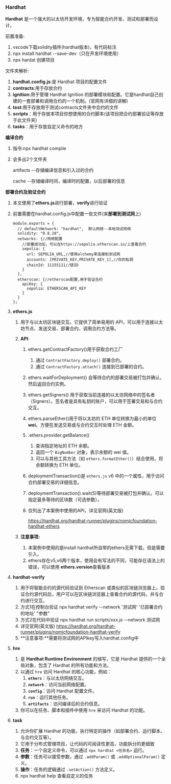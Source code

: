 ### Hardhat

**Hardhat** 是一个强大的以太坊开发环境，专为智能合约开发、测试和部署而设计。

前置准备:

1. vscode下载solidity插件(hardhat版本)，有代码标注
2. npx install hardhat --save-dev（只在开发环境使用）
3. npx hardat 创建项目

文件夹解析:

1. **hardhat.config.js**:是 Hardhat 项目的配置文件
2. **contracts**:用于存放合约
3. **ignition**:用于管理 Hardhat Ignition 的部署模块和配置。它是hardhat自己创建的一套部署和调用合约的一个机制。(官网有详细的讲解)
4. **test**:用于存放用于测试contracts文件夹中合约的文件
5. **scripts**：用于存放本项目你想使用的合约脚本(该项目把合约部署验证等存放于此文件夹)
6. **tasks**：用于存放自定义命令的地方

**编译合约**

1. 指令:npx hardhat compile  

2. 会多出2个文件夹

     artifacts --存储编译信息和引入过的合约

     cache --存储编译时间，编译时的配置，以后部署的信息

**部署合约及验证合约**

1. 本文使用了**ethers.js**进行部署，**verify**进行验证

2. 前置需要在hardhat.config.js中配置一些文件(来**部署到测试网**上)

   ```
   module.exports = {
     // defaultNetwork: "hardhat",  默认网络--本地测试网络
     solidity: "0.8.28",
     networks: {//网络配置
       //部署成功后，可以在https://sepolia.etherscan.io/上查看合约
       sepolia: {
         url: SEPOLIA_URL,//使用alchemy来连接到测试网
         accounts: [PRIVATE_KEY,PRIVATE_KEY_1],//你的私钥
         chainId: 11155111//链ID
       }
     },
     etherscan: {//etherscan配置,用于验证合约
       apiKey: {
         sepolia: ETHERSCAN_API_KEY
       }
     }
   };
   ```

   

3. **ethers.js**

   1. 用于与以太坊区块链交互。它提供了简单易用的 API，可以用于连接以太坊节点、发送交易、部署合约、调用合约方法等。

   2. **API**:

      1. ethers.getContractFactory()用于获取合约工厂

         1. 通过 `ContractFactory.deploy()` 部署合约。
         2. 通过 `ContractFactory.attach()` 连接到已部署的合约。

      2. ethers.waitForDeployment() 会等待合约的部署交易被打包并确认，然后返回合约实例。

      3. ethers.getSigners() 用于获取当前连接的以太坊网络中的签名者（Signers）。签名者是具有私钥的账户，可以用于签署交易和与合约交互。

      4. ethers.parseEther()用于将以太坊的 ETH 单位转换为最小的单位 **wei**。方便在发送交易或与合约交互时处理 ETH 金额。

      5. .ethers.provider.getBalance()

         1. 查询指定地址的 ETH 余额。
         2. 返回一个 `BigNumber` 对象，表示余额的 wei 值。
         3. 可以与其他工具方法（如 `ethers.formatEther()`）结合使用，将余额转换为 ETH 单位。

      6. deploymentTransaction()是 `ethers.js` v6 中的一个属性，用于访问合约部署交易的详细信息。

      7. deploymentTransaction().wait(5)等待部署交易被打包并确认。可以指定最多等待的区块数（可选参数）。

      8. 仅列出了本案例中使用的API，详见官网(英文版)

         https://hardhat.org/hardhat-runner/plugins/nomicfoundation-hardhat-ethers

   3. **注意事项:**

      1. 本案例中使用的是install hardhat所自带的ethers无需下载，但是需要引入。
      2. ethers存在v5,v6两个版本，使用会有写法的不同，可能存在语法上的错误，可以使用 **ethers.version**查看版本

4. **hardhat-verify**

   1.  用于将智能合约的源代码验证到 Etherscan 或类似的区块链浏览器上。验证合约源代码后，用户可以在区块链浏览器上查看合约的源代码，并与合约进行交互。
   2. 方式1在控制台验证 npx hardhat verify --network '测试网' '已部署合约的地址' "参数"
   3. 方式2在代码中验证 npx hardhat run scripts/xxx.js --network 测试网
   4. 详见官网(英文版) https://hardhat.org/hardhat-runner/plugins/nomicfoundation-hardhat-verify
   5. **注意事项:**需要将测试网的APIkey写入hardhat.config中

5. **hre**

   1. 是 **Hardhat Runtime Environment** 的缩写，它是 Hardhat 提供的一个全局对象，包含了 Hardhat 的所有功能和方法。
   2. 以通过 `hre` 访问 Hardhat 的核心功能，例如：
      1. **`ethers`**：与以太坊网络交互。
      2. **`network`**：访问当前网络配置。
      3. **`config`**：访问 Hardhat 配置文件。
      4. **`run`**：运行其他任务。
      5. **`artifacts`**：访问编译后的合约信息。
   3. 你可以在任务、脚本和插件中使用 `hre` 来访问 Hardhat 的功能。

6. **task**

   1. 允许你扩展 Hardhat 的功能，执行特定的操作（如部署合约、运行脚本、与合约交互等）。
   2. 它用于分布式管理项目，让代码的可阅读性更高，功能拆分的更细致
   3. **任务**：一个自定义命令，可以通过 `npx hardhat <任务名>` 运行。
   4. **参数**：任务可以接受参数，通过 `.addParam()` 或 `.addOptionalParam()` 定义。
   5. **操作**：任务的逻辑通过 `.setAction()` 方法定义。
   6. npx hardhat help  查看自定义的任务

   

   